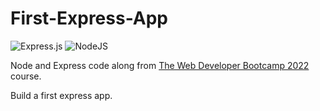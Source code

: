 # First-Express-App

![Express.js](https://img.shields.io/badge/express.js-%23404d59.svg?style=for-the-badge&logo=express&logoColor=%2361DAFB) ![NodeJS](https://img.shields.io/badge/node.js-6DA55F?style=for-the-badge&logo=node.js&logoColor=white)

Node and Express code along from [The Web Developer Bootcamp 2022](https://www.udemy.com/course/the-web-developer-bootcamp/) course.

Build a first express app.
